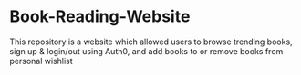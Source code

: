 # Book-Reading-Website
This repository is a website which allowed users to browse trending books, sign up &amp; login/out using Auth0, and add books to or remove books from personal wishlist
